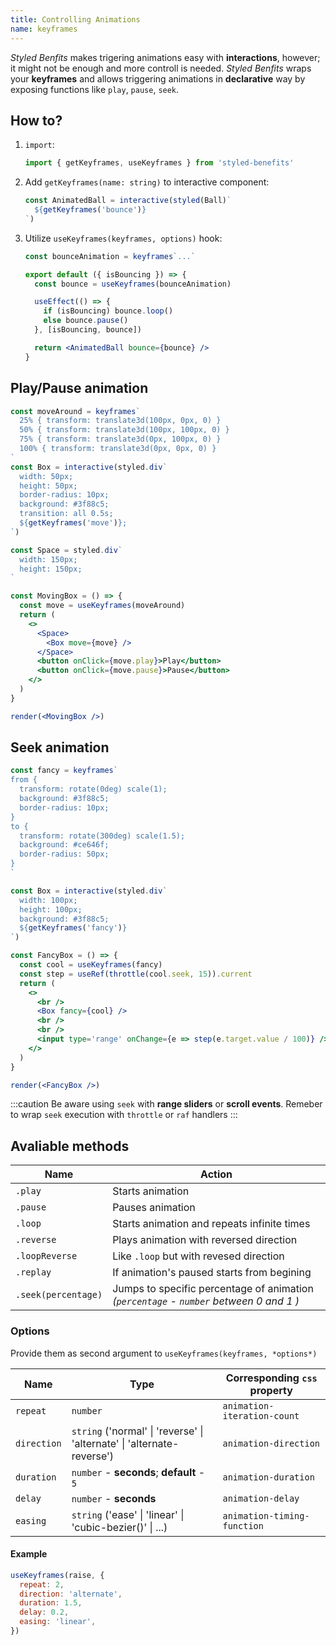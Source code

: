 ```yaml
---
title: Controlling Animations
name: keyframes
---
```


_Styled Benfits_ makes trigering animations easy with **interactions**, however; it might not be enough and more controll is needed. _Styled Benfits_ wraps your **keyframes** and allows triggering animations in **declarative** way by exposing functions like `play`, `pause`, `seek`.

## How to?

1. `import`:

   ```js
   import { getKeyframes, useKeyframes } from 'styled-benefits'
   ```

1. Add `getKeyframes(name: string)` to interactive component:

   ```jsx
   const AnimatedBall = interactive(styled(Ball)`
     ${getKeyframes('bounce')}
   `)
   ```

1. Utilize `useKeyframes(keyframes, options)` hook:

   ```jsx
   const bounceAnimation = keyframes`...`

   export default ({ isBouncing }) => {
     const bounce = useKeyframes(bounceAnimation)

     useEffect(() => {
       if (isBouncing) bounce.loop()
       else bounce.pause()
     }, [isBouncing, bounce])

     return <AnimatedBall bounce={bounce} />
   }
   ```

## Play/Pause animation

```jsx live column
const moveAround = keyframes`
  25% { transform: translate3d(100px, 0px, 0) }
  50% { transform: translate3d(100px, 100px, 0) }
  75% { transform: translate3d(0px, 100px, 0) }
  100% { transform: translate3d(0px, 0px, 0) }
`
const Box = interactive(styled.div`
  width: 50px;
  height: 50px;
  border-radius: 10px;
  background: #3f88c5;
  transition: all 0.5s;
  ${getKeyframes('move')};
`)

const Space = styled.div`
  width: 150px;
  height: 150px;
`

const MovingBox = () => {
  const move = useKeyframes(moveAround)
  return (
    <>
      <Space>
        <Box move={move} />
      </Space>
      <button onClick={move.play}>Play</button>
      <button onClick={move.pause}>Pause</button>
    </>
  )
}

render(<MovingBox />)
```

## Seek animation

```jsx live column
const fancy = keyframes`
from {
  transform: rotate(0deg) scale(1);
  background: #3f88c5;
  border-radius: 10px;
}
to {
  transform: rotate(300deg) scale(1.5);
  background: #ce646f;
  border-radius: 50px;
}
`

const Box = interactive(styled.div`
  width: 100px;
  height: 100px;
  background: #3f88c5;
  ${getKeyframes('fancy')}
`)

const FancyBox = () => {
  const cool = useKeyframes(fancy)
  const step = useRef(throttle(cool.seek, 15)).current
  return (
    <>
      <br />
      <Box fancy={cool} />
      <br />
      <br />
      <input type='range' onChange={e => step(e.target.value / 100)} />
    </>
  )
}

render(<FancyBox />)
```

:::caution
Be aware using `seek` with **range sliders** or **scroll events**. Remeber to wrap `seek` execution with `throttle` or `raf` handlers
:::

## Avaliable methods

| Name                | Action                                                                                 |
| ------------------- | -------------------------------------------------------------------------------------- |
| `.play`             | Starts animation                                                                       |
| `.pause`            | Pauses animation                                                                       |
| `.loop`             | Starts animation and repeats infinite times                                            |
| `.reverse`          | Plays animation with reversed direction                                                |
| `.loopReverse`      | Like `.loop` but with revesed direction                                                |
| `.replay`           | If animation's paused starts from begining                                             |
| `.seek(percentage)` | Jumps to specific percentage of animation _(`percentage` - `number` between 0 and 1 )_ |

### Options

Provide them as second argument to `useKeyframes(keyframes, *options*)`

| Name        | Type                                                                   | Corresponding `css` property |
| ----------- | ---------------------------------------------------------------------- | ---------------------------- |
| `repeat`    | `number`                                                               | `animation-iteration-count`  |
| `direction` | `string` ('normal' \| 'reverse' \| 'alternate' \| 'alternate-reverse') | `animation-direction`        |
| `duration`  | `number` - **seconds**; **default** - `5 `                             | `animation-duration`         |
| `delay`     | `number` - **seconds**                                                 | `animation-delay`            |
| `easing`    | `string` ('ease' \| 'linear' \| 'cubic-bezier()' \| ...)               | `animation-timing-function`  |

#### Example

```js
useKeyframes(raise, {
  repeat: 2,
  direction: 'alternate',
  duration: 1.5,
  delay: 0.2,
  easing: 'linear',
})
```

